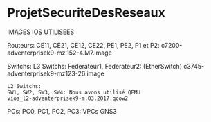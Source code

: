 # ProjetSecuriteDesReseaux

IMAGES IOS UTILISEES

Routeurs:
	CE11, CE21, CE12, CE22, PE1, PE2, P1 et P2:
	c7200-adventerprisek9-mz.152-4.M7.image

Switchs:
	L3 Switchs:
	Federateur1, Federateur2: (EtherSwitch)
	c3745-adventerprisek9-mz123-26.image

	L2 Switchs:
	SW1, SW2, SW3, SW4: Nous avons utilisé QEMU
	vios_l2-adventerprisek9-m.03.2017.qcow2

PCs:
	PC0, PC1, PC2, PC3:
	VPCs GNS3